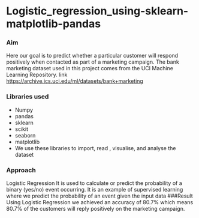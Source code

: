 # Logistic_regression_using-sklearn-matplotlib-pandas
### Aim
Here our goal is to predict whether a particular customer will respond positively when contacted as part of a marketing campaign.
The bank marketing dataset used in this project comes from the UCI Machine Learning Repository. link https://archive.ics.uci.edu/ml/datasets/bank+marketing

### Libraries used
- Numpy
- pandas
- sklearn
- scikit
- seaborn
- matplotlib
- We use these libraries to import, read , visualise, and analyse the dataset
### Approach
Logistic Regression
It is used to calculate or predict the probability of a binary (yes/no) event occurring. It is an example of supervised learning where we predict the probability of an event given the input data
###Result
Using Logistic Regression we achieved an accuracy of 80.7% which means 80.7% of the customers will reply positively on the marketing campaign.
